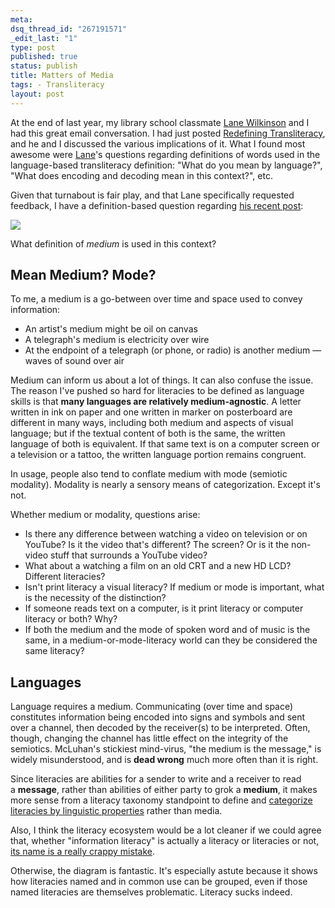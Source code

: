 ```yaml
--- 
meta: 
dsq_thread_id: "267191571" 
_edit_last: "1" 
type: post 
published: true 
status: publish 
title: Matters of Media 
tags: - Transliteracy 
layout: post 
--- 
```


At the end of last year, my library school classmate [Lane Wilkinson](http://senseandref.blogspot.com/) and I had this great email conversation. I had just posted [Redefining Transliteracy](/2010/11/12/redefining-transliteracy/), and he and I discussed the various implications of it. What I found most awesome were [Lane](https://twitter.com/librarianwilk)'s questions regarding definitions of words used in the language-based transliteracy definition: "What do you mean by language?", "What does encoding and decoding mean in this context?", etc.

Given that turnabout is fair play, and that Lane specifically requested feedback, I have a definition-based question regarding [his recent post](http://senseandref.blogspot.com/2011/03/literacy-sucks.html):

[![](http://1.bp.blogspot.com/-bL1qlenTQJY/TZK42djJswI/AAAAAAAAHqs/iTblwmSxSdA/s1600/A+Taxonomy+of+Literacies.JPG)](http://senseandref.blogspot.com/2011/03/literacy-sucks.html)

What definition of _medium_ is used in this context? 

## Mean Medium? Mode?

To me, a medium is a go-between over time and space used to convey information:

  * An artist's medium might be oil on canvas
  * A telegraph's medium is electricity over wire
  * At the endpoint of a telegraph (or phone, or radio) is another medium — waves of sound over air

Medium can inform us about a lot of things. It can also confuse the issue. The reason I've pushed so hard for literacies to be defined as language skills is that **many languages are relatively medium-agnostic**. A letter written in ink on paper and one written in marker on posterboard are different in many ways, including both medium and aspects of visual language; but if the textual content of both is the same, the written language of both is equivalent. If that same text is on a computer screen or a television or a tattoo, the written language portion remains congruent.

In usage, people also tend to conflate medium with mode (semiotic modality). Modality is nearly a sensory means of categorization. Except it's not.

Whether medium or modality, questions arise:

  * Is there any difference between watching a video on television or on YouTube? Is it the video that's different? The screen? Or is it the non-video stuff that surrounds a YouTube video?
  * What about a watching a film on an old CRT and a new HD LCD? Different literacies?
  * Isn't print literacy a visual literacy? If medium or mode is important, what is the necessity of the distinction?
  * If someone reads text on a computer, is it print literacy or computer literacy or both? Why?
  * If both the medium and the mode of spoken word and of music is the same, in a medium-or-mode-literacy world can they be considered the same literacy?

## Languages

Language requires a medium. Communicating (over time and space) constitutes information being encoded into signs and symbols and sent over a channel, then decoded by the receiver(s) to be interpreted. Often, though, changing the channel has little effect on the integrity of the semiotics. McLuhan's stickiest mind-virus, "the medium is the message," is widely misunderstood, and is **dead wrong** much more often than it is right.

Since literacies are abilities for a sender to write and a receiver to read a **message**, rather than abilities of either party to grok a **medium**, it makes more sense from a literacy taxonomy standpoint to define and [categorize literacies by linguistic properties](http://senseandref.blogspot.com/2011/01/transliteracy-leftovers.html) rather than media.

Also, I think the literacy ecosystem would be a lot cleaner if we could agree that, whether "information literacy" is actually a literacy or literacies or not, [its name is a really crappy mistake](http://bradczerniak.com/2010/12/30/il-communication/).

Otherwise, the diagram is fantastic. It's especially astute because it shows how literacies named and in common use can be grouped, even if those named literacies are themselves problematic. Literacy sucks indeed.
